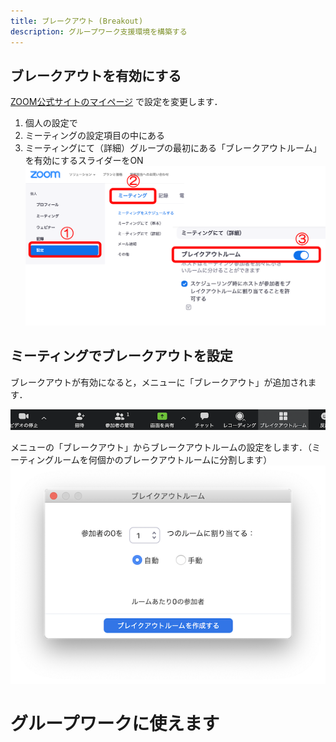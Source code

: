 ```yaml
---
title: ブレークアウト (Breakout)
description: グループワーク支援環境を構築する
---
```


## ブレークアウトを有効にする

[ZOOM公式サイトのマイページ](https://zoom.us/profile/setting{:target="_blank"}) で設定を変更します．
  1. 個人の設定で
  1. ミーティングの設定項目の中にある
  1. ミーティングにて（詳細）グループの最初にある「ブレークアウトルーム」を有効にするスライダーをON
![profile setting for breakout](zoom_breakout_myprof.png)

## ミーティングでブレークアウトを設定

ブレークアウトが有効になると，メニューに「ブレークアウト」が追加されます．

![Menu with Breakout](zoom_menu_with_breakout.png)

メニューの「ブレークアウト」からブレークアウトルームの設定をします．（ミーティングルームを何個かのブレークアウトルームに分割します）
![Breakout setup Panel](zoom_breakout_panel.png)

# グループワークに使えます
